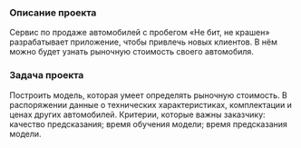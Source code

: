 ### Описание проекта 


Сервис по продаже автомобилей с пробегом «Не бит, не крашен» разрабатывает приложение, чтобы привлечь новых клиентов.
В нём можно будет узнать рыночную стоимость своего автомобиля. 

### Задача проекта

Построить модель, которая умеет определять рыночную стоимость. В распоряжении данные о технических характеристиках, комплектации и ценах других автомобилей.
Критерии, которые важны заказчику:
качество предсказания;
время обучения модели;
время предсказания модели.
